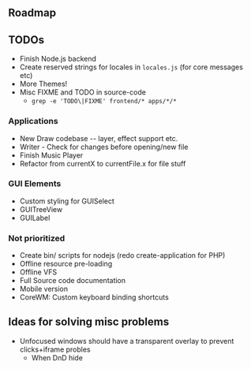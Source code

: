 
## Roadmap

## TODOs
* Finish Node.js backend
* Create reserved strings for locales in `locales.js` (for core messages etc)
* More Themes!
* Misc FIXME and TODO in source-code
  - `grep -e 'TODO\|FIXME' frontend/* apps/*/*`

### Applications
* New Draw codebase -- layer, effect support etc.
* Writer - Check for changes before opening/new file
* Finish Music Player
* Refactor from currentX to currentFile.x for file stuff

### GUI Elements
* Custom styling for GUISelect
* GUITreeView
* GUILabel

### Not prioritized
* Create bin/ scripts for nodejs (redo create-application for PHP)
* Offline resource pre-loading
* Offline VFS
* Full Source code documentation
* Mobile version
* CoreWM: Custom keyboard binding shortcuts

## Ideas for solving misc problems
* Unfocused windows should have a transparent overlay to prevent clicks+iframe probles
  * When DnD hide
